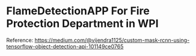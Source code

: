 # FlameDetectionAPP For Fire Protection Department in WPI


Reference:
https://medium.com/@vijendra1125/custom-mask-rcnn-using-tensorflow-object-detection-api-101149ce0765


